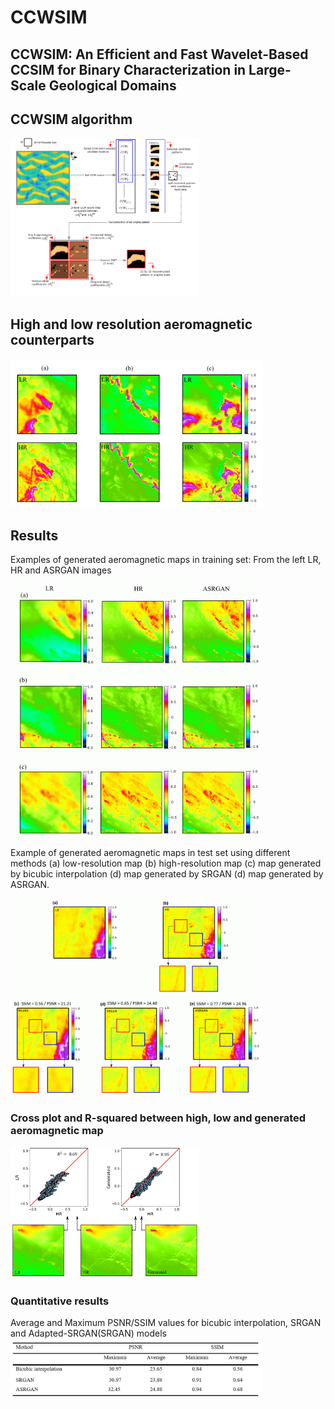 # CCWSIM
## CCWSIM: An Efficient and Fast Wavelet-Based CCSIM for Binary Characterization in Large-Scale Geological Domains

## CCWSIM algorithm
<img src="https://github.com/MBS1984/CCWSIM/blob/main/Figures/CCWSIM_Algorithm.png" width=60% height=60%>

## High and low resolution aeromagnetic counterparts 
<img src="https://github.com/MBS1984/Adapted-SRGAN/blob/main/images/High_low_counterparts.PNG" width=80% height=50%>

## Results
Examples of generated aeromagnetic maps in training set: From the left LR, HR and ASRGAN images

<img src="https://github.com/MBS1984/Adapted-SRGAN/blob/main/images/Result_training_set.png" width=80% height=50%>

Example of generated aeromagnetic maps in test set using different methods (a) low-resolution map (b) high-resolution map (c) map generated by bicubic interpolation (d) map generated by SRGAN (d) map generated by ASRGAN.

<img src="https://github.com/MBS1984/Adapted-SRGAN/blob/main/images/Result_validation_set.png" width=80% height=50%>

### Cross plot and R-squared between high, low and generated aeromagnetic map


<img src="https://github.com/MBS1984/Adapted-SRGAN/blob/main/images/crossplot.PNG" width=60% height=40%>

### Quantitative results
Average and Maximum PSNR/SSIM values for bicubic interpolation, SRGAN and Adapted-SRGAN(SRGAN) models
<img src="https://github.com/MBS1984/Adapted-SRGAN/blob/main/images/Quantitative%20results.PNG" width=80% height=50%>

